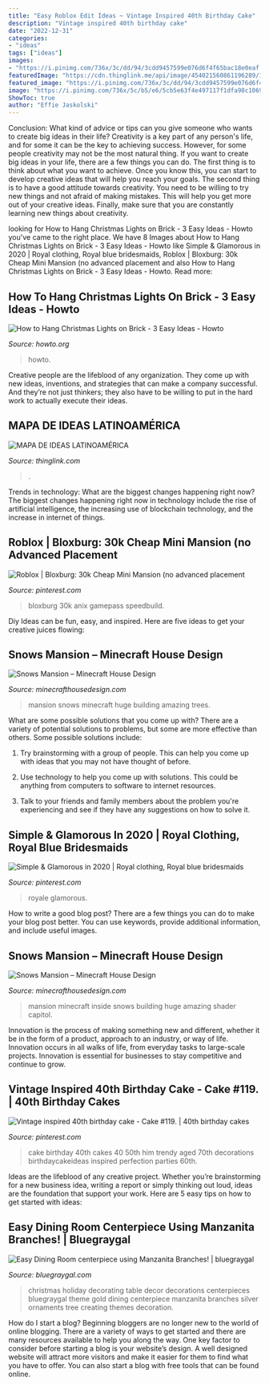 ```yaml
---
title: "Easy Roblox Edit Ideas ~ Vintage Inspired 40th Birthday Cake"
description: "Vintage inspired 40th birthday cake"
date: "2022-12-31"
categories:
- "ideas"
tags: ["ideas"]
images:
- "https://i.pinimg.com/736x/3c/dd/94/3cdd9457599e076d6f4f65bac18e0eaf.jpg"
featuredImage: "https://cdn.thinglink.me/api/image/454021560861196289/1024/10/scaletowidth/0/0/1/1/false/true?wait=true"
featured_image: "https://i.pinimg.com/736x/3c/dd/94/3cdd9457599e076d6f4f65bac18e0eaf.jpg"
image: "https://i.pinimg.com/736x/5c/b5/e6/5cb5e63f4e497117f1dfa98c1069b31e.jpg"
ShowToc: true
author: "Effie Jaskolski"
---
```



Conclusion: What kind of advice or tips can you give someone who wants to create big ideas in their life?
Creativity is a key part of any person's life, and for some it can be the key to achieving success. However, for some people creativity may not be the most natural thing. If you want to create big ideas in your life, there are a few things you can do. The first thing is to think about what you want to achieve. Once you know this, you can start to develop creative ideas that will help you reach your goals. The second thing is to have a good attitude towards creativity. You need to be willing to try new things and not afraid of making mistakes. This will help you get more out of your creative ideas. Finally, make sure that you are constantly learning new things about creativity.

	

		
looking for How to Hang Christmas Lights on Brick - 3 Easy Ideas - Howto you've came to the right place. We have 8 Images about How to Hang Christmas Lights on Brick - 3 Easy Ideas - Howto like Simple &amp; Glamorous in 2020 | Royal clothing, Royal blue bridesmaids, Roblox | Bloxburg: 30k Cheap Mini Mansion (no advanced placement and also How to Hang Christmas Lights on Brick - 3 Easy Ideas - Howto. Read more:
		
    
## How To Hang Christmas Lights On Brick - 3 Easy Ideas - Howto

<img loading=lazy src="https://howto.org/wp-content/uploads/2019/07/1_How-to-Hang-Christmas-Lights-on-Brick-profile.jpg" onerror="this.onerror=null;this.src='https://tse1.mm.bing.net/th?id=OIP.R66B5DQ-pYZKsbFp4pe0mAHaE8&amp;pid=15.1';" alt="How to Hang Christmas Lights on Brick - 3 Easy Ideas - Howto">

_Source: howto.org_

>howto. 

	

Creative people are the lifeblood of any organization. They come up with new ideas, inventions, and strategies that can make a company successful. And they’re not just thinkers; they also have to be willing to put in the hard work to actually execute their ideas.

    
## MAPA DE IDEAS LATINOAMÉRICA

<img loading=lazy src="https://cdn.thinglink.me/api/image/454021560861196289/1024/10/scaletowidth/0/0/1/1/false/true?wait=true" onerror="this.onerror=null;this.src='https://tse2.mm.bing.net/th?id=OIP.O7Ws0jJJuKT5IpO8xAtHYAHaJ3&amp;pid=15.1';" alt="MAPA DE IDEAS LATINOAMÉRICA">

_Source: thinglink.com_

>. 

	

Trends in technology: What are the biggest changes happening right now?
The biggest changes happening right now in technology include the rise of artificial intelligence, the increasing use of blockchain technology, and the increase in internet of things.

    
## Roblox | Bloxburg: 30k Cheap Mini Mansion (no Advanced Placement

<img loading=lazy src="https://i.pinimg.com/736x/5c/b5/e6/5cb5e63f4e497117f1dfa98c1069b31e.jpg" onerror="this.onerror=null;this.src='https://tse3.mm.bing.net/th?id=OIP.3_H84qid_5JtkLdgY9b1TQHaEK&amp;pid=15.1';" alt="Roblox | Bloxburg: 30k Cheap Mini Mansion (no advanced placement">

_Source: pinterest.com_

>bloxburg 30k anix gamepass speedbuild. 

	

Diy Ideas can be fun, easy, and inspired. Here are five ideas to get your creative juices flowing:

    
## Snows Mansion – Minecraft House Design

<img loading=lazy src="http://minecrafthousedesign.com/wp-content/uploads/2014/11/Snows-Mansion-minecraft-building-ideas-house-huge-amazing-trees.jpg" onerror="this.onerror=null;this.src='https://tse3.mm.bing.net/th?id=OIP.1myrp0ULkwv8uP0OMqdQBwHaFk&amp;pid=15.1';" alt="Snows Mansion – Minecraft House Design">

_Source: minecrafthousedesign.com_

>mansion snows minecraft huge building amazing trees. 

	

What are some possible solutions that you come up with?
There are a variety of potential solutions to problems, but some are more effective than others. Some possible solutions include:
1. Try brainstorming with a group of people. This can help you come up with ideas that you may not have thought of before.

2. Use technology to help you come up with solutions. This could be anything from computers to software to internet resources.

3. Talk to your friends and family members about the problem you're experiencing and see if they have any suggestions on how to solve it.

    
## Simple &amp; Glamorous In 2020 | Royal Clothing, Royal Blue Bridesmaids

<img loading=lazy src="https://i.pinimg.com/736x/dd/14/65/dd146526394506460c22ec71576daee1.jpg" onerror="this.onerror=null;this.src='https://tse1.mm.bing.net/th?id=OIP.8E2LgtXHtXnP13YnErT22AHaFN&amp;pid=15.1';" alt="Simple &amp; Glamorous in 2020 | Royal clothing, Royal blue bridesmaids">

_Source: pinterest.com_

>royale glamorous. 

	

How to write a good blog post?
There are a few things you can do to make your blog post better. You can use keywords, provide additional information, and include useful images.

    
## Snows Mansion – Minecraft House Design

<img loading=lazy src="http://minecrafthousedesign.com/wp-content/uploads/2014/11/Snows-Mansion-minecraft-building-ideas-house-huge-amazing-inside-2.jpg" onerror="this.onerror=null;this.src='https://tse4.mm.bing.net/th?id=OIP.erCbVej4zBiSrIeGEvzLCAHaFk&amp;pid=15.1';" alt="Snows Mansion – Minecraft House Design">

_Source: minecrafthousedesign.com_

>mansion minecraft inside snows building huge amazing shader capitol. 

	

Innovation is the process of making something new and different, whether it be in the form of a product, approach to an industry, or way of life. Innovation occurs in all walks of life, from everyday tasks to large-scale projects. Innovation is essential for businesses to stay competitive and continue to grow.

    
## Vintage Inspired 40th Birthday Cake - Cake #119. | 40th Birthday Cakes

<img loading=lazy src="https://i.pinimg.com/736x/3c/dd/94/3cdd9457599e076d6f4f65bac18e0eaf.jpg" onerror="this.onerror=null;this.src='https://tse2.mm.bing.net/th?id=OIP.z9PgCNJMvNLirEwZm3Ru-AHaJT&amp;pid=15.1';" alt="Vintage inspired 40th birthday cake - Cake #119. | 40th birthday cakes">

_Source: pinterest.com_

>cake birthday 40th cakes 40 50th him trendy aged 70th decorations birthdaycakeideas inspired perfection parties 60th. 

	

Ideas are the lifeblood of any creative project. Whether you’re brainstorming for a new business idea, writing a report or simply thinking out loud, ideas are the foundation that support your work. Here are 5 easy tips on how to get started with ideas: 

    
## Easy Dining Room Centerpiece Using Manzanita Branches! | Bluegraygal

<img loading=lazy src="https://www.bluegraygal.com/wp-content/uploads/2017/12/KELLYI_1116-2-1440x2160.jpg" onerror="this.onerror=null;this.src='https://tse4.mm.bing.net/th?id=OIP.AyqKhAjz1SZMtbarTqJ8tQHaLH&amp;pid=15.1';" alt="Easy Dining Room centerpiece using Manzanita Branches! | bluegraygal">

_Source: bluegraygal.com_

>christmas holiday decorating table decor decorations centerpieces bluegraygal theme gold dining centerpiece manzanita branches silver ornaments tree creating themes decoration. 

	

How do I start a blog?
Beginning bloggers are no longer new to the world of online blogging. There are a variety of ways to get started and there are many resources available to help you along the way. One key factor to consider before starting a blog is your website’s design. A well designed website will attract more visitors and make it easier for them to find what you have to offer. You can also start a blog with free tools that can be found online.

